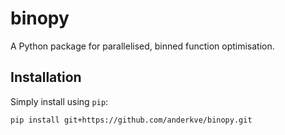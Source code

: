 # binopy

A Python package for parallelised, binned function optimisation.


## Installation

Simply install using `pip`:

```terminal
pip install git+https://github.com/anderkve/binopy.git
```


